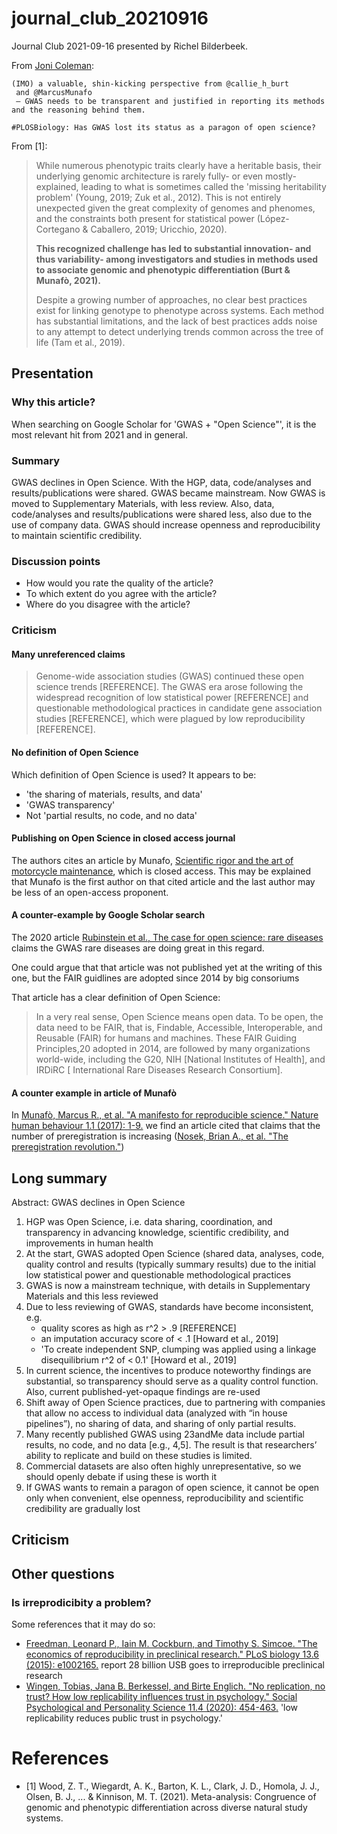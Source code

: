 # journal_club_20210916

Journal Club 2021-09-16 presented by Richel Bilderbeek.

From [Joni Coleman](https://twitter.com/Joni_Coleman/status/1393192476773654535):

```
(IMO) a valuable, shin-kicking perspective from @callie_h_burt
 and @MarcusMunafo
 – GWAS needs to be transparent and justified in reporting its methods and the reasoning behind them.

#PLOSBiology: Has GWAS lost its status as a paragon of open science?
```

From [1]:

> While numerous phenotypic traits clearly have a heritable basis, their underlying genomic architecture is rarely fully- or even mostly- explained, leading to what is sometimes called the 'missing heritability problem' (Young, 2019; Zuk et al., 2012). This is not entirely unexpected given the great complexity of genomes and phenomes, and the constraints both present for statistical power (López- Cortegano & Caballero, 2019; Uricchio, 2020). 
> 
> **This recognized challenge has led to substantial innovation- and thus variability- among investigators and studies in methods used to associate genomic and phenotypic differentiation (Burt & Munafò, 2021).**
> 
> Despite a growing number of approaches, no clear best practices exist for linking genotype to phenotype across systems. Each method has substantial limitations, and the lack of best practices adds noise to any attempt to detect underlying trends common across the tree of life (Tam et al., 2019).


## Presentation

### Why this article?

When searching on Google Scholar for 'GWAS + "Open Science"', it is
the most relevant hit from 2021 and in general.

### Summary

GWAS declines in Open Science.
With the HGP, data, code/analyses and results/publications were shared.
GWAS became mainstream.
Now GWAS is moved to Supplementary Materials, with less review.
Also, data, code/analyses and results/publications were shared less, also due to the use of company data.
GWAS should increase openness and reproducibility to maintain scientific credibility.

### Discussion points

 * How would you rate the quality of the article?
 * To which extent do you agree with the article?
 * Where do you disagree with the article?

### Criticism

#### Many unreferenced claims

> Genome-wide association studies (GWAS) continued these open science trends [REFERENCE]. 
> The GWAS era arose following the widespread recognition of low statistical power [REFERENCE]
> and questionable methodological practices in candidate gene association studies [REFERENCE], 
> which were plagued by low reproducibility [REFERENCE].

#### No definition of Open Science

Which definition of Open Science is used?
It appears to be:

 * 'the sharing of materials, results, and data'
 * 'GWAS transparency'
 * Not 'partial results, no code, and no data'

#### Publishing on Open Science in closed access journal

The authors cites an article by Munafo,
[Scientific rigor and the art of motorcycle maintenance](https://www.nature.com/articles/nbt.3004),
which is closed access. This may be explained that 
Munafo is the first author on that cited article 
and the last author may be less of an open-access proponent.

#### A counter-example by Google Scholar search

The 2020 article [Rubinstein et al., The case for open science: rare diseases](https://academic.oup.com/jamiaopen/article/3/3/472/5904414)
claims the GWAS rare diseases are doing great in this regard. 

One could argue that that article was not published yet at the writing of this one,
but the FAIR guidlines are adopted since 2014 by big consoriums

That article has a clear definition of Open Science:

> In a very real sense, Open Science means open data. 
> To be open, the data need to be FAIR, that is, 
> Findable, Accessible, Interoperable, and Reusable (FAIR) for humans and machines.
> These FAIR Guiding Principles,20 adopted in 2014, 
> are followed by many organizations world-wide, including the G20, 
> NIH [National Institutes of Health], 
> and IRDiRC [ International Rare Diseases Research Consortium].

#### A counter example in article of  Munafò

In [Munafò, Marcus R., et al. "A manifesto for reproducible science." Nature human behaviour 1.1 (2017): 1-9.](https://www.nature.com/articles/s41562-016-0021)
we find an article cited that claims that the number
of preregistration is increasing ([Nosek, Brian A., et al. "The preregistration revolution."](https://www.pnas.org/content/115/11/2600))



## Long summary

Abstract: GWAS declines in Open Science

1. HGP was Open Science, i.e. data sharing, coordination, and transparency in advancing knowledge, scientific credibility, and improvements in human health
2. At the start, GWAS adopted Open Science (shared data, analyses, code, quality control and results (typically summary results) due to the initial low statistical power and questionable methodological practices 
3. GWAS is now a mainstream technique, with details in Supplementary Materials and this less reviewed
4. Due to less reviewing of GWAS, standards have become inconsistent, e.g.
    * quality scores as high as r^2 > .9 [REFERENCE]
    * an imputation accuracy score of < .1 [Howard et al., 2019]
    * 'To create independent SNP, clumping was applied using a linkage disequilibrium r^2 of <​ 0.1' [Howard et al., 2019]
5. In current science, the incentives to produce noteworthy findings are substantial,
   so transparency should serve as a quality control function. Also, current
   published-yet-opaque findings are re-used 
6. Shift away of Open Science practices, due to partnering with companies
   that allow no access to individual data (analyzed with “in house pipelines”),
   no sharing of data, and sharing of only partial results.
7. Many recently published GWAS using 23andMe data include partial results, 
   no code, and no data [e.g., 4,5]. 
   The result is that researchers’ ability 
   to replicate and build on these studies is limited.
8. Commercial datasets are also often highly unrepresentative,
   so we should openly debate if using these is worth it
9. If GWAS wants to remain a paragon of open science, 
   it cannot be open only when convenient,
   else openness, reproducibility and scientific credibility are gradually lost

## Criticism



## Other questions

### Is irreprodicibity a problem?

Some references that it may do so:

 * [Freedman, Leonard P., Iain M. Cockburn, and Timothy S. Simcoe. "The economics of reproducibility in preclinical research." PLoS biology 13.6 (2015): e1002165.](https://doi.org/10.1371/journal.pbio.1002165)
   report 28 billion USB goes to irreproducible preclinical research
 * [Wingen, Tobias, Jana B. Berkessel, and Birte Englich. "No replication, no trust? How low replicability influences trust in psychology." Social Psychological and Personality Science 11.4 (2020): 454-463.](https://doi.org/10.1177/1948550619877412)
   'low replicability reduces public trust in psychology.'

# References

 * [1] Wood, Z. T., Wiegardt, A. K., Barton, K. L., Clark, J. D., Homola, J. J., Olsen, B. J., ... & Kinnison, M. T. (2021). Meta-analysis: Congruence of genomic and phenotypic differentiation across diverse natural study systems.

